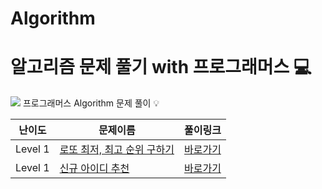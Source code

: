 # Algorithm

#  알고리즘 문제 풀기 with 프로그래머스 💻

<img src="https://img.shields.io/badge/javascript-F7DF1E?style=for-the-badge&logo=#E34F26&logoColor=black"> 프로그래머스 Algorithm 문제 풀이 💡

| 난이도  | 문제이름                                                     | 풀이링크                                                     |
| ------- | ------------------------------------------------------------ | ------------------------------------------------------------ |
| Level 1 | [로또 최저, 최고 순위 구하기](https://programmers.co.kr/learn/courses/30/lessons/77484?language=javascript) | [바로가기](https://github.com/rara-record/Algorithm/tree/main/77484) |
| Level 1 | [신규 아이디 추천](https://programmers.co.kr/learn/courses/30/lessons/72410?language=javascript) | [바로가기](https://github.com/rara-record/Algorithm/tree/main/72410) |

